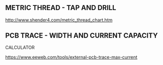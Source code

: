 #

## METRIC THREAD - TAP AND DRILL

http://www.shender4.com/metric_thread_chart.htm

## PCB TRACE - WIDTH AND CURRENT CAPACITY

CALCULATOR

https://www.eeweb.com/tools/external-pcb-trace-max-current

## 
